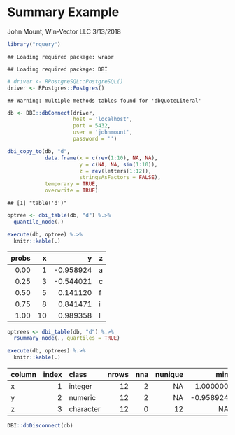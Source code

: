 Summary Example
================
John Mount, Win-Vector LLC
3/13/2018

``` r
library("rquery")
```

    ## Loading required package: wrapr

    ## Loading required package: DBI

``` r
# driver <- RPostgreSQL::PostgreSQL()
driver <- RPostgres::Postgres()
```

    ## Warning: multiple methods tables found for 'dbQuoteLiteral'

``` r
db <- DBI::dbConnect(driver,
                     host = 'localhost',
                     port = 5432,
                     user = 'johnmount',
                     password = '')

dbi_copy_to(db, "d",
            data.frame(x = c(rev(1:10), NA, NA),
                       y = c(NA, NA, sin(1:10)),
                       z = rev(letters[1:12]),
                       stringsAsFactors = FALSE),
            temporary = TRUE,
            overwrite = TRUE)
```

    ## [1] "table('d')"

``` r
optree <- dbi_table(db, "d") %.>%
  quantile_node(.)

execute(db, optree) %.>%
  knitr::kable(.)
```

|  probs|    x|          y| z   |
|------:|----:|----------:|:----|
|   0.00|    1|  -0.958924| a   |
|   0.25|    3|  -0.544021| c   |
|   0.50|    5|   0.141120| f   |
|   0.75|    8|   0.841471| i   |
|   1.00|   10|   0.989358| l   |

``` r
optrees <- dbi_table(db, "d") %.>%
  rsummary_node(., quartiles = TRUE)

execute(db, optrees) %.>%
  knitr::kable(.)
```

| column |  index| class     |  nrows|  nna|  nunique|        min|        max|      mean|        sd| lexmin | lexmax |         Q1|   median|        Q3|
|:-------|------:|:----------|------:|----:|--------:|----------:|----------:|---------:|---------:|:-------|:-------|----------:|--------:|---------:|
| x      |      1| integer   |     12|    2|       NA|   1.000000|  10.000000|  5.500000|  3.027650| NA     | NA     |   3.000000|  5.00000|  8.000000|
| y      |      2| numeric   |     12|    2|       NA|  -0.958924|   0.989358|  0.141119|  0.730471| NA     | NA     |  -0.544021|  0.14112|  0.841471|
| z      |      3| character |     12|    0|       12|         NA|         NA|        NA|        NA| a      | l      |         NA|       NA|        NA|

``` r
DBI::dbDisconnect(db)
```
